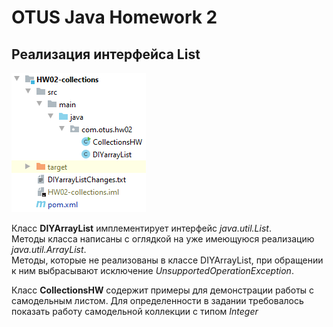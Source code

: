 # OTUS Java Homework 2
## Реализация интерфейса **List**
[![Структура проекта в IDEA](https://github.com/eugenesev/otus-2019-03/blob/master/img/HW-2.png)](https://github.com/eugenesev/otus-2019-03/tree/master/HW02-collections)


Класс **DIYArrayList** имплементирует интерфейс *java.util.List*.  
Методы класса написаны с оглядкой на уже имеющуюся реализацию *java.util.ArrayList*.  
Методы, которые не реализованы в классе DIYArrayList, при обращении к ним выбрасывают исключение *UnsupportedOperationException*.


Класс **CollectionsHW** содержит примеры для демонстрации работы с самодельным листом.
Для определенности в задании требовалось показать работу самодельной коллекции с типом *Integer*
